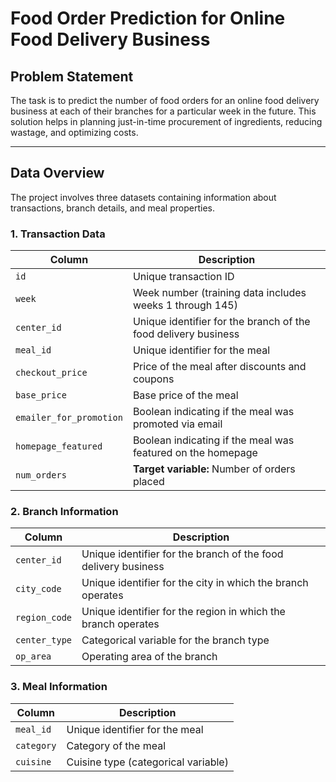 # Food Order Prediction for Online Food Delivery Business

## Problem Statement
The task is to predict the number of food orders for an online food delivery business at each of their branches for a particular week in the future. This solution helps in planning just-in-time procurement of ingredients, reducing wastage, and optimizing costs.

---

## Data Overview
The project involves three datasets containing information about transactions, branch details, and meal properties.

### 1. Transaction Data
| Column               | Description                                                                 |
|----------------------|-----------------------------------------------------------------------------|
| `id`                 | Unique transaction ID                                                      |
| `week`               | Week number (training data includes weeks 1 through 145)                  |
| `center_id`          | Unique identifier for the branch of the food delivery business            |
| `meal_id`            | Unique identifier for the meal                                             |
| `checkout_price`     | Price of the meal after discounts and coupons                              |
| `base_price`         | Base price of the meal                                                     |
| `emailer_for_promotion` | Boolean indicating if the meal was promoted via email                     |
| `homepage_featured`  | Boolean indicating if the meal was featured on the homepage                |
| `num_orders`         | **Target variable:** Number of orders placed                               |

### 2. Branch Information
| Column       | Description                                                             |
|--------------|-------------------------------------------------------------------------|
| `center_id`  | Unique identifier for the branch of the food delivery business         |
| `city_code`  | Unique identifier for the city in which the branch operates            |
| `region_code`| Unique identifier for the region in which the branch operates          |
| `center_type`| Categorical variable for the branch type                               |
| `op_area`    | Operating area of the branch                                           |

### 3. Meal Information
| Column       | Description                                        |
|--------------|----------------------------------------------------|
| `meal_id`    | Unique identifier for the meal                    |
| `category`   | Category of the meal                               |
| `cuisine`    | Cuisine type (categorical variable)               |

<!-- ---

## Project Structure
- **Data:** Contains the training, validation, and test datasets.
- **Notebooks:** Jupyter notebooks for EDA, feature engineering, and model development.
- **Models:** Trained models and serialized objects.
- **Scripts:** Core functions for preprocessing, model training, and prediction.
- **README.md:** Comprehensive project documentation.

---

## Goals and Deliverables
- **Data Analysis:** Identify trends and relationships in historical transaction data.
- **Feature Engineering:** Develop features that capture relevant patterns.
- **Model Development:** Train machine learning models to accurately predict future food orders.
- **Evaluation:** Measure performance using appropriate metrics.
- **Deployment:** Provide a scalable solution for real-time prediction. -->


